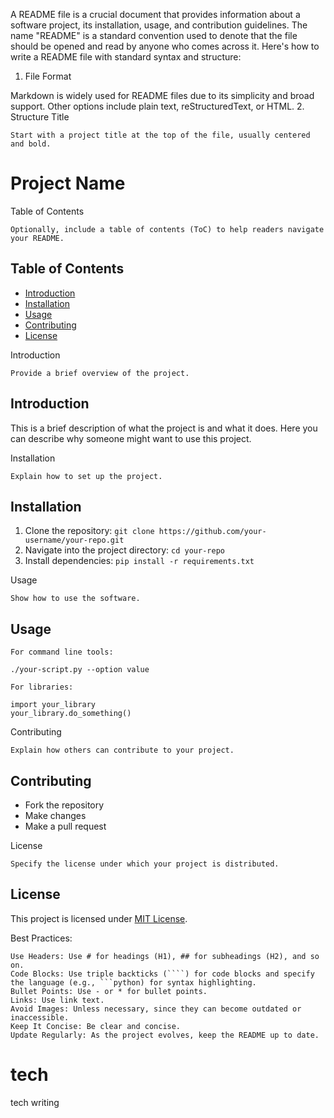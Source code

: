 A README file is a crucial document that provides information about a software project, its installation, usage, and contribution guidelines. The name "README" is a standard convention used to denote that the file should be opened and read by anyone who comes across it. Here's how to write a README file with standard syntax and structure:
1. File Format

Markdown is widely used for README files due to its simplicity and broad support. Other options include plain text, reStructuredText, or HTML.
2. Structure
Title

    Start with a project title at the top of the file, usually centered and bold.

# Project Name

Table of Contents

    Optionally, include a table of contents (ToC) to help readers navigate your README.

## Table of Contents
- [Introduction](#introduction)
- [Installation](#installation)
- [Usage](#usage)
- [Contributing](#contributing)
- [License](#license)

Introduction

    Provide a brief overview of the project.

## Introduction
This is a brief description of what the project is and what it does. Here you can describe why someone might want to use this project.

Installation

    Explain how to set up the project.

## Installation
1. Clone the repository: `git clone https://github.com/your-username/your-repo.git`
2. Navigate into the project directory: `cd your-repo`
3. Install dependencies: `pip install -r requirements.txt`

Usage

    Show how to use the software.

## Usage

    For command line tools:

    ./your-script.py --option value

    For libraries:

    import your_library
    your_library.do_something()

Contributing

    Explain how others can contribute to your project.

## Contributing
- Fork the repository
- Make changes
- Make a pull request

License

    Specify the license under which your project is distributed.

## License
This project is licensed under [MIT License](LICENSE).

Best Practices:

    Use Headers: Use # for headings (H1), ## for subheadings (H2), and so on.
    Code Blocks: Use triple backticks (````) for code blocks and specify the language (e.g., ```python) for syntax highlighting.
    Bullet Points: Use - or * for bullet points.
    Links: Use link text.
    Avoid Images: Unless necessary, since they can become outdated or inaccessible.
    Keep It Concise: Be clear and concise.
    Update Regularly: As the project evolves, keep the README up to date.



# tech
tech writing
